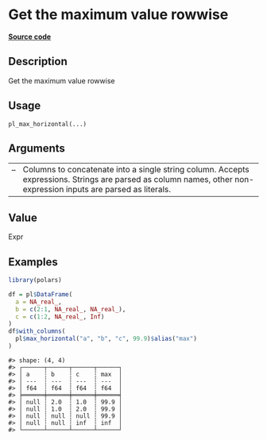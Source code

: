 

# Get the maximum value rowwise

[**Source code**](https://github.com/pola-rs/r-polars/tree/97c09bc0a6fc3d166744dbddd037b49e8d8fc6c2/R/functions__lazy.R#L844)

## Description

Get the maximum value rowwise

## Usage

<pre><code class='language-R'>pl_max_horizontal(...)
</code></pre>

## Arguments

<table>
<tr>
<td style="white-space: nowrap; font-family: monospace; vertical-align: top">
<code id="pl_max_horizontal_:_...">…</code>
</td>
<td>
Columns to concatenate into a single string column. Accepts expressions.
Strings are parsed as column names, other non-expression inputs are
parsed as literals.
</td>
</tr>
</table>

## Value

Expr

## Examples

``` r
library(polars)

df = pl$DataFrame(
  a = NA_real_,
  b = c(2:1, NA_real_, NA_real_),
  c = c(1:2, NA_real_, Inf)
)
df$with_columns(
  pl$max_horizontal("a", "b", "c", 99.9)$alias("max")
)
```

    #> shape: (4, 4)
    #> ┌──────┬──────┬──────┬──────┐
    #> │ a    ┆ b    ┆ c    ┆ max  │
    #> │ ---  ┆ ---  ┆ ---  ┆ ---  │
    #> │ f64  ┆ f64  ┆ f64  ┆ f64  │
    #> ╞══════╪══════╪══════╪══════╡
    #> │ null ┆ 2.0  ┆ 1.0  ┆ 99.9 │
    #> │ null ┆ 1.0  ┆ 2.0  ┆ 99.9 │
    #> │ null ┆ null ┆ null ┆ 99.9 │
    #> │ null ┆ null ┆ inf  ┆ inf  │
    #> └──────┴──────┴──────┴──────┘
